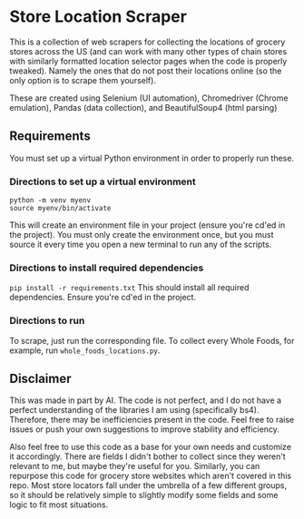 # Store Location Scraper
This is a collection of web scrapers for collecting the locations of grocery stores across the US (and can work with many other types of chain stores with similarly formatted location selector pages when the code is properly tweaked). Namely the ones that do not post their locations online (so the only option is to scrape them yourself). 

These are created using Selenium (UI automation), Chromedriver (Chrome emulation), Pandas (data collection), and BeautifulSoup4 (html parsing)

## Requirements
You must set up a virtual Python environment in order to properly run these. 

### Directions to set up a virtual environment
```
python -m venv myenv
source myenv/bin/activate
```
This will create an environment file in your project (ensure you're cd'ed in the project). You must only create the environment once, but you must source it every time you open a new terminal to run any of the scripts. 

### Directions to install required dependencies
``` pip install -r requirements.txt ```
This should install all required dependencies. Ensure you're cd'ed in the project.


### Directions to run
To scrape, just run the corresponding file. To collect every Whole Foods, for example, run `whole_foods_locations.py`. 


## Disclaimer
This was made in part by AI. The code is not perfect, and I do not have a perfect understanding of the libraries I am using (specifically bs4). Therefore, there may be inefficiencies present in the code. Feel free to raise issues or push your own suggestions to improve stability and efficiency. 

Also feel free to use this code as a base for your own needs and customize it accordingly. There are fields I didn't bother to collect since they weren't relevant to me, but maybe they're useful for you. Similarly, you can repurpose this code for grocery store websites which aren't covered in this repo. Most store locators fall under the umbrella of a few different groups, so it should be relatively simple to slightly modify some fields and some logic to fit most situations. 
